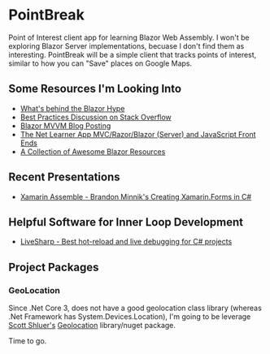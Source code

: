 # PointBreak
Point of Interest client app for learning Blazor Web Assembly. I won't be exploring Blazor Server implementations, becuase I don't find them as interesting.
PointBreak will be a simple client that tracks points of interest, similar to how you can "Save" places on Google Maps. 

## Some Resources I'm Looking Into
* [What's behind the Blazor Hype](https://stackoverflow.blog/2020/02/26/whats-behind-the-hype-about-blazor/)
* [Best Practices Discussion on Stack Overflow](https://stackoverflow.com/questions/59538859/blazor-project-structure-best-practices)
* [Blazor MVVM Blog Posting](https://itnext.io/a-simple-mvvm-implementation-in-client-side-blazor-8c875c365435)
* [The Net Learner App MVC/Razor/Blazor (Server) and JavaScript Front Ends](https://github.com/shahedc/NetLearnerApp)
* [A Collection of Awesome Blazor Resources](https://github.com/AdrienTorris/awesome-blazor)

## Recent Presentations
* [Xamarin Assemble - Brandon Minnik's Creating Xamarin.Forms in C#](https://codetraveler.io/assemble-csharp-ui/)

## Helpful Software for Inner Loop Development
* [LiveSharp - Best hot-reload and live debugging for C# projects](https://www.livesharp.net/)

## Project Packages
### GeoLocation
Since .Net Core 3, does not have a good geolocation class library (whereas .Net Framework has System.Devices.Location), I'm going to be leverage [Scott Shluer's](https://github.com/scottschluer/) [Geolocation](https://github.com/scottschluer/geolocation) library/nuget package.

Time to go.
